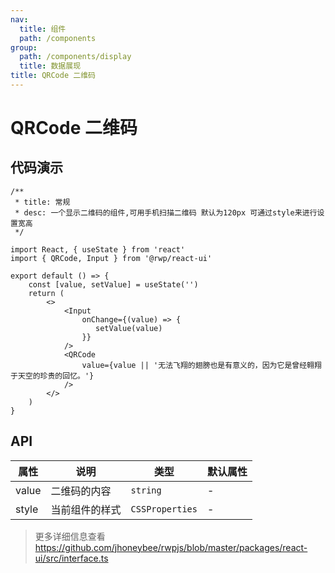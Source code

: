 ```yaml
---
nav:
  title: 组件
  path: /components
group:
  path: /components/display
  title: 数据展现
title: QRCode 二维码
---
```


# QRCode 二维码

## 代码演示


```tsx
/**
 * title: 常规
 * desc: 一个显示二维码的组件,可用手机扫描二维码 默认为120px 可通过style来进行设置宽高 
 */

import React, { useState } from 'react'
import { QRCode, Input } from '@rwp/react-ui'

export default () => {
    const [value, setValue] = useState('')
    return (
        <>
            <Input
                onChange={(value) => {
                   setValue(value)
                }}
            />
            <QRCode
                value={value || '无法飞翔的翅膀也是有意义的，因为它是曾经翱翔于天空的珍贵的回忆。'}
            />
        </>
    )
}
```


## API


|属性        |说明	       |类型	  |默认属性
|-----      |------       |-----     |-----    
|value       |二维码的内容 |`string`  |-
|style       |当前组件的样式| `CSSProperties`| -


> 更多详细信息查看 https://github.com/jhoneybee/rwpjs/blob/master/packages/react-ui/src/interface.ts
